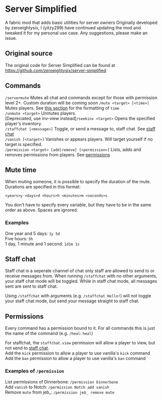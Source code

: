 # Server Simplified

A fabric mod that adds basic utilities for server owners
Originally developed by zeroeightysix, I (yitzy299) have continued updating the mod and tweaked it for my personal use case. Any suggestions, please make an issue.

## Original source
The original code for Server Simplified can be found at https://github.com/zeroeightysix/server-simplified

## Commands
`/servermute` Mutes all chat and commands except for those with permission level 2+. Custom duration will be coming soon
`/mute <target> [<time>]` Mutes players. See [this section](#mute-time) for the formatting of `time`  
`/unmute <target>` Unmutes players.  
[Depreciated, use inv-view instead]`/seekinv <target>` Opens the specified player's inventory.  
`/staffchat [<message>]` Toggle, or send a message to, staff chat. See [staff chat](#staff-chat)  
`/vanish [<target>]` Vanishes or appears players. Will target yourself if no target is specified.  
`/permission <target> [add|remove] [<permission>]` Lists, adds and removes permissions from players. See [permissions](#permissions)

## Mute time

When muting someone, it is possible to specify the duration of the mute. Durations are specified in this format:
```
<years>y <days>d <hours>h <minutes>m <seconds>s
```
You don't have to specify every variable, but they have to be in the same order as above. Spaces are ignored.

### Examples
One year and 5 days: `1y 5d`  
Five hours: `5h`  
1 day, 1 minute and 1 second: `1d1m 1s`

## Staff chat
Staff chat is a seperate channel of chat only staff are allowed to send to or receive messages from.
When running `/staffchat` with no other arguments, your staff chat mode will be toggled.
While in staff chat mode, all messages sent are sent to staff chat.

Using `/staffchat` with arguments (e.g. `/staffchat Hello!`) will not toggle your staff chat mode, but send your message straight to staff chat.

## Permissions
Every command has a permission bound to it. For all commands this is just the name of the command (e.g. `/heal`: `heal`)

For staffchat, the `staffchat.view` permission will allow a player to view, but not send to [staff chat](#staff-chat).  
Add the `kick` permission to allow a player to use vanilla's `kick` command  
Add the `ban` permission to allow a player to use vanilla's `ban` command

### Examples of `/permission`
List permissions of Dinnerbone: `/permission Dinnerbone`  
Add `vanish` to Notch: `/permission Notch add vanish`  
Remove `mute` from jeb_: `/permission jeb_ remove mute`  
